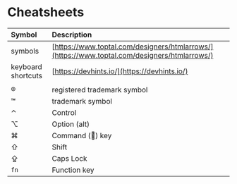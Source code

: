 # Cheatsheets

| Symbol | Description |
| :--- | :--- |
| symbols | [https://www.toptal.com/designers/htmlarrows/](https://www.toptal.com/designers/htmlarrows/) |
| keyboard shortcuts | [https://devhints.io/](https://devhints.io/) |
|  |  |
| ® | registered trademark symbol |
| **™** | trademark symbol |
| ⌃ | Control |
| ⌥ | Option \(alt\) |
| ⌘ | Command \(\) key |
| ⇧ | Shift |
| ⇪ | Caps Lock |
| `fn` | Function key |




